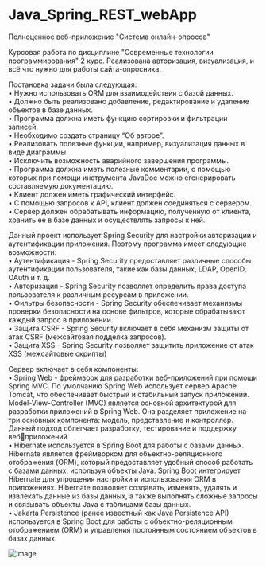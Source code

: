 # Java_Spring_REST_webApp
Полноценное веб-приложение "Система онлайн-опросов"

Курсовая работа по дисциплине "Современные технологии программирования" 2 курс.
Реализована авторизация, визуализация, и всё что нужно для работы сайта-опросника.

Постановка задачи была следующая:\
• Нужно использовать ORM для взаимодействия с базой данных.  \
• Должно быть реализовано добавление, редактирование и удаление 
объектов в базе данных. \
• Программа должна иметь функцию сортировки и фильтрации записей. \
• Необходимо создать страницу “Об авторе”. \
• Реализовать полезные функции, например, визуализация данных в виде
диаграммы.\
• Исключить возможность аварийного завершения программы.\
• Программа должна иметь полезные комментарии, с помощью которых 
при помощи инструмента JavaDoc можно сгенерировать составляемую 
документацию.\
• Клиент должен иметь графический интерфейс.\
• С помощью запросов к API, клиент должен соединяться с сервером.\
• Сервер должен обрабатывать информацию, полученную от клиента, 
хранить ее в базе данных и осуществлять запросы к ней.


Данный проект использует Spring Security для настройки авторизации и 
аутентификации приложения. Поэтому программа имеет следующие 
возможности:\
• Аутентификация - Spring Security предоставляет различные способы 
аутентификации пользователя, такие как базы данных, LDAP, 
OpenID, OAuth и т. д.\
• Авторизация - Spring Security позволяет определить права доступа 
пользователя к различным ресурсам в приложении.\
• Фильтры безопасности - Spring Security обеспечивает механизмы 
проверки безопасности на основе фильтров, которые обрабатывают 
каждый запрос в приложении.\
• Защита CSRF - Spring Security включает в себя механизм защиты от 
атак CSRF (межсайтовая подделка запросов).\
• Защита XSS - Spring Security позволяет защитить приложение от атак 
XSS (межсайтовые скрипты)


Сервер включает в себя компоненты:\
• Spring Web - фреймворк для разработки веб-приложений при помощи 
Spring MVC. По умолчанию Spring Web использует сервер Apache 
Tomcat, что обеспечивает быстрый и стабильный запуск приложений. 
Model-View-Controller (MVC) является основной архитектурой для 
разработки приложений в Spring Web. Она разделяет приложение на 
три основных компонента: модель, представление и контроллер. 
Данный подход облегчает разработку, тестирование и поддержку вебприложений.\
• Hibernate используется в Spring Boot для работы с базами данных. 
Hibernate является фреймворком для объектно-реляционного 
отображения (ORM), который предоставляет удобный способ 
работать с базами данных, используя объекты Java. Spring Boot
интегрирует Hibernate для упрощения настройки и использования 
ORM в приложениях. Hibernate позволяет создавать, изменять, 
удалять и извлекать данные из базы данных, а также выполнять 
сложные запросы и связывать объекты Java с таблицами базы данных.\
• Jakarta Persistence (ранее известный как Java Persistence API) 
используется в Spring Boot для работы с объектно-реляционным 
отображением (ORM) и управления постоянным состоянием 
объектов в базах данных.

![image](https://github.com/succeesss/Java_Spring_REST_webApp/assets/126602263/29fc7e36-3259-4a45-8da3-9a4ec5384a44)

